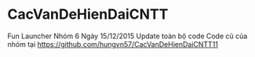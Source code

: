 # CacVanDeHienDaiCNTT
Fun Launcher
Nhóm 6 
Ngày 15/12/2015
Update toàn bộ code 
Code cũ của nhóm tại https://github.com/hungvn57/CacVanDeHienDaiCNTT11
